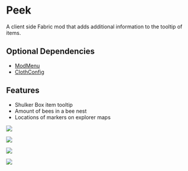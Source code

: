 # Peek

A client side Fabric mod that adds additional information to the tooltip of items.

## Optional Dependencies

- [ModMenu](https://www.curseforge.com/minecraft/mc-mods/modmenu)
- [ClothConfig](https://www.curseforge.com/minecraft/mc-mods/cloth-config)

## Features

- Shulker Box item tooltip
- Amount of bees in a bee nest
- Locations of markers on explorer maps

![](https://user-images.githubusercontent.com/13237524/197565486-be5a0020-44f6-49a9-bd4d-1be84d733846.png)


![](https://user-images.githubusercontent.com/13237524/197565144-b2348af1-c542-4348-a792-07f72b0b3bf4.png)


![](https://user-images.githubusercontent.com/13237524/197565145-487b6a7d-be81-4cec-b24c-93af99aad8b3.png)


![](https://user-images.githubusercontent.com/13237524/197565139-a47886e5-00a2-4659-bbe0-2afdd18eaf08.png)
